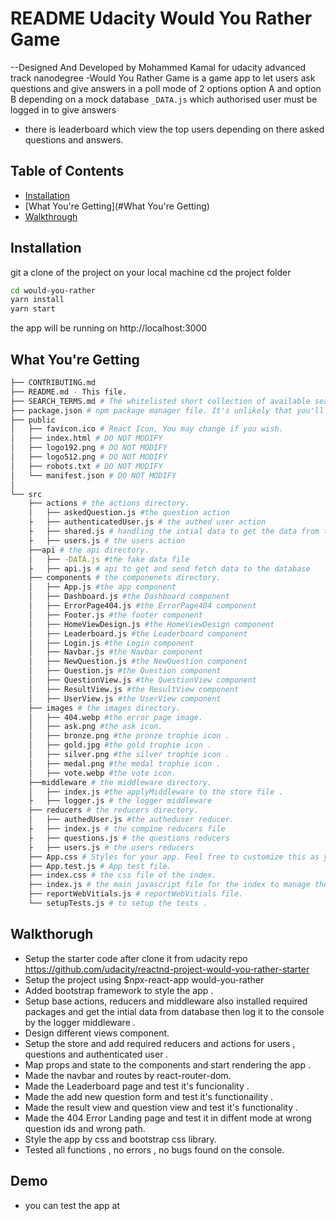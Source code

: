 # README Udacity Would You Rather Game
--Designed And Developed by Mohammed Kamal for udacity advanced track nanodegree
-Would You Rather Game is a game app to let users ask questions and give answers in a poll mode of 2 options option A and option B depending on a mock database ```_DATA.js``` which authorised user must be logged in to give answers 
- there is leaderboard which view the top users depending on there asked questions and answers.

## Table of Contents

- [Installation](#installation)
- [What You're Getting](#What You're Getting)
- [Walkthrough](#Walkthorugh)


## Installation
git a clone of the project on your local machine 
cd the project folder 
```sh
cd would-you-rather
yarn install
yarn start
```
the app will be running on http://localhost:3000
## What You're Getting
```bash
├── CONTRIBUTING.md
├── README.md - This file.
├── SEARCH_TERMS.md # The whitelisted short collection of available search terms for you to use with your app.
├── package.json # npm package manager file. It's unlikely that you'll need to modify this.
├── public
│   ├── favicon.ico # React Icon, You may change if you wish.
│   ├── index.html # DO NOT MODIFY
│   ├── logo192.png # DO NOT MODIFY
│   ├── logo512.png # DO NOT MODIFY
│   ├── robots.txt # DO NOT MODIFY
│   └── manifest.json # DO NOT MODIFY
│ 
└── src
    ├── actions # the actions directory.
    │   ├── askedQuestion.js #the question action 
    ├   ├── authenticatedUser.js # the authed user action
    ├   ├── shared.js # handling the intial data to get the data from the store 
    ├   ├── users.js # the users action 
    ├──api # the api directory.
    │   ├── -DATA.js #the fake data file 
    ├   ├── api.js # api to get and send fetch data to the database
    ├── components # the componenets directory.
    │   ├── App.js #the app component 
    │   ├── Dashboard.js #the Dashboard component 
    │   ├── ErrorPage404.js #the ErrorPage404 component 
    │   ├── Footer.js #the footer component 
    │   ├── HomeViewDesign.js #the HomeViewDesign component 
    │   ├── Leaderboard.js #the Leaderboard component 
    │   ├── Login.js #the Login component 
    │   ├── Navbar.js #the Navbar component 
    │   ├── NewQuestion.js #the NewQuestion component 
    │   ├── Question.js #the Question component 
    │   ├── QuestionView.js #the QuestionView component 
    │   ├── ResultView.js #the ResultView component 
    │   ├── UserView.js #the UserView component 
    ├── images # the images directory.
    │   ├── 404.webp #the error page image. 
    │   ├── ask.png #the ask icon. 
    │   ├── bronze.png #the pronze trophie icon . 
    │   ├── gold.jpg #the gold trophie icon . 
    │   ├── silver.png #the silver trophie icon . 
    │   ├── medal.png #the medal trophie icon . 
    │   ├── vote.webp #the vote icon.
    ├──middleware # the middleware directory.
    │   ├── index.js #the applyMiddleware to the store file .
    ├   ├── logger.js # the logger middleware
    ├── reducers # the reducers directory.
    │   ├── authedUser.js #the autheduser reducer. 
    ├   ├── index.js # the compine reducers file
    ├   ├── questions.js # the questions reducers 
    ├   ├── users.js # the users reducers 
    ├── App.css # Styles for your app. Feel free to customize this as you desire.
    ├── App.test.js # App test file. 
    ├── index.css # the css file of the index.
    ├── index.js # the main javascript file for the index to manage the store and the redux provider . 
    ├── reportWebVitials.js # reportWebVitials file. 
    └── setupTests.js # to setup the tests .

```

## Walkthorugh
- Setup the starter code after clone it from udacity repo https://github.com/udacity/reactnd-project-would-you-rather-starter
- Setup the project using 
$npx-react-app would-you-rather
- Added bootstrap framework to style the app .
- Setup base actions, reducers and middleware also installed required packages and get the intial data from database then log it to the console by the logger middleware . 
- Design different views component.
- Setup the store and add required reducers and actions for users , questions and authenticated user .
- Map props and state to the components and start rendering the app .
- Made the navbar and routes by react-router-dom.
- Made the Leaderboard page and test it's funcionality .
- Made the add new question form and test it's functionaility .
- Made the result view and question view and test it's functionality .
- Made the 404 Error Landing page and test it in diffent mode at wrong question ids and wrong path.
- Style the app by css and bootstrap css library.
- Tested all functions , no errors , no bugs found on the console.

## Demo
- you can test the app at 
